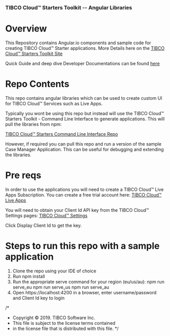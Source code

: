 ### TIBCO Cloud™ Starters Toolkit -- Angular Libraries

# Overview

This Repository contains Angular.io components and sample code for creating TIBCO Cloud™ Starter applications. More Details here on the [TIBCO Cloud™ Starters Toolkit Site](https://tibcosoftware.github.io/TCSToolkit/)

Quick Guide and deep dive Developer Documentations can be found [here](https://tibcosoftware.github.io/TCSTK-Angular/)

# Repo Contents

This repo contains angular libraries which can be used to create custom UI for TIBCO Cloud™ Services such as Live Apps.

Typically you wont be using this repo but instead will use the TIBCO Cloud™ Starters Toolkit - Command Line Interface to generate applications. This will pull the libraries from npm:

[TIBCO Cloud™ Starters Command Line Interface Repo](https://github.com/TIBCOSoftware/tcstk-cloud-cli)

However, if required you can pull this repo and run a version of the sample Case Manager Application. This can be useful for debugging and extending the libraries.

# Pre reqs

In order to use the applications you will need to create a TIBCO Cloud™ Live Apps Subscription. You can create a free trial account here:
[TIBCO Cloud™ Live Apps](https://www.tibco.com/products/tibco-cloud-live-apps)

You will need to obtain your Client Id API key from the TIBCO Cloud™ Settings pages:
[TIBCO Cloud™ Settings](https://account.cloud.tibco.com/manage/settings/advanced)

Click Display Client Id to get the key.

# Steps to run this repo with a sample application

1) Clone the repo using your IDE of choice
2) Run npm install
3) Run the appropriate serve command for your region (eu/us/au):
  npm run serve_eu
  npm run serve_us
  npm run serve_au
4) Open https://localhost:4200 in a browser, enter username/password and Client Id key to login


/*
* Copyright © 2019. TIBCO Software Inc.
* This file is subject to the license terms contained
* in the license file that is distributed with this file.
 */
